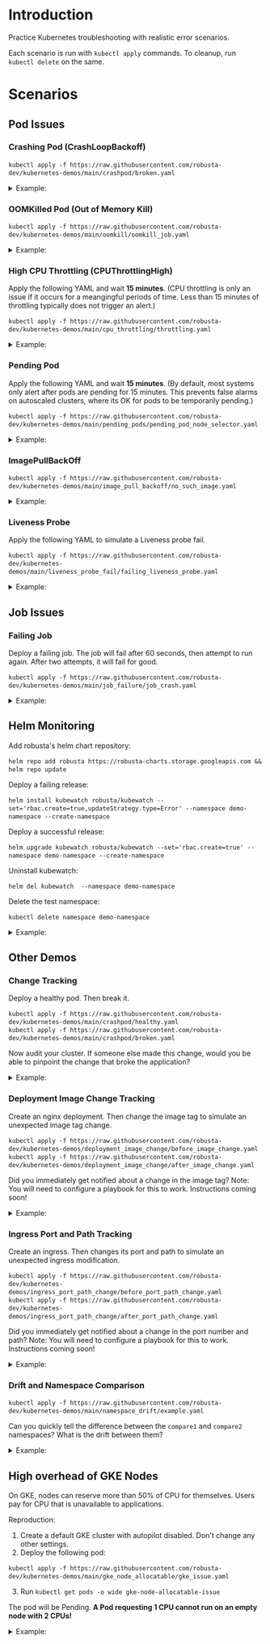 # Introduction 
Practice Kubernetes troubleshooting with realistic error scenarios.

Each scenario is run with `kubectl apply` commands. To cleanup, run `kubectl delete` on the same.

# Scenarios

## Pod Issues

### Crashing Pod (CrashLoopBackoff)

```
kubectl apply -f https://raw.githubusercontent.com/robusta-dev/kubernetes-demos/main/crashpod/broken.yaml
```
<details>
<summary>Example: </summary>
<img src="./example_images/crashingpod.png">
</details>

### OOMKilled Pod (Out of Memory Kill)

```
kubectl apply -f https://raw.githubusercontent.com/robusta-dev/kubernetes-demos/main/oomkill/oomkill_job.yaml
```
<details>
<summary>Example: </summary>
<img src="./example_images/oomkillpod.png">
</details>

### High CPU Throttling (CPUThrottlingHigh)

Apply the following YAML and wait **15 minutes**. (CPU throttling is only an issue if it occurs for a meangingful periods of time. Less than 15 minutes of throttling typically does not trigger an alert.)

```
kubectl apply -f https://raw.githubusercontent.com/robusta-dev/kubernetes-demos/main/cpu_throttling/throttling.yaml
```
<details>
<summary>Example: </summary>
<img src="./example_images/highcputhrottling.png">
</details>

### Pending Pod

Apply the following YAML and wait **15 minutes**. (By default, most systems only alert after pods are pending for 15 minutes. This prevents false alarms on autoscaled clusters, where its OK for pods to be temporarily pending.)

```
kubectl apply -f https://raw.githubusercontent.com/robusta-dev/kubernetes-demos/main/pending_pods/pending_pod_node_selector.yaml
```
<details>
<summary>Example: </summary>
<img src="./example_images/pendingpod.png">
</details>

### ImagePullBackOff

```
kubectl apply -f https://raw.githubusercontent.com/robusta-dev/kubernetes-demos/main/image_pull_backoff/no_such_image.yaml
```
<details>
<summary>Example: </summary>
<img src="./example_images/imagepullbackoff.png">
</details>

### Liveness Probe
Apply the following YAML to simulate a Liveness probe fail.

```
kubectl apply -f https://raw.githubusercontent.com/robusta-dev/kubernetes-demos/main/liveness_probe_fail/failing_liveness_probe.yaml
```
<details>
<summary>Example: </summary>
<img src="./example_images/failedlivenessprobe.png">
</details>

## Job Issues

### Failing Job

Deploy a failing job. The job will fail after 60 seconds, then attempt to run again. After two attempts, it will fail for good.

```
kubectl apply -f https://raw.githubusercontent.com/robusta-dev/kubernetes-demos/main/job_failure/job_crash.yaml
```
<details>
<summary>Example: </summary>
<img src="./example_images/failingjobs.png">
</details>



## Helm Monitoring

Add robusta's helm chart repository:
```shell
helm repo add robusta https://robusta-charts.storage.googleapis.com && helm repo update
```

Deploy a failing release:
```shell
helm install kubewatch robusta/kubewatch --set='rbac.create=true,updateStrategy.type=Error' --namespace demo-namespace --create-namespace
```

Deploy a successful release:
```shell
helm upgrade kubewatch robusta/kubewatch --set='rbac.create=true' --namespace demo-namespace --create-namespace
```

Uninstall kubewatch:
```shell
helm del kubewatch  --namespace demo-namespace 
```

Delete the test namespace:
```shell
kubectl delete namespace demo-namespace 
```

<details>
<summary>Example: </summary>
<img src="./example_images/helm_monitoring_kubewatch.png">

An example of broken Helm release, using Robusta's [Helm Releases Monitoring](https://docs.robusta.dev/master/playbook-reference/triggers/helm-releases-monitoring.html) feature.
</details>


## Other Demos

### Change Tracking

Deploy a healthy pod. Then break it.

```shell
kubectl apply -f https://raw.githubusercontent.com/robusta-dev/kubernetes-demos/main/crashpod/healthy.yaml
kubectl apply -f https://raw.githubusercontent.com/robusta-dev/kubernetes-demos/main/crashpod/broken.yaml
```

Now audit your cluster. If someone else made this change, would you be able to pinpoint the change that broke the application?

<details>
<summary>Example: </summary>
<img src="./example_images/changetracking.png">
</details>

### Deployment Image Change Tracking

Create an nginx deployment. Then change the image tag to simulate an unexpected image tag change.

```shell
kubectl apply -f https://raw.githubusercontent.com/robusta-dev/kubernetes-demos/deployment_image_change/before_image_change.yaml
kubectl apply -f https://raw.githubusercontent.com/robusta-dev/kubernetes-demos/deployment_image_change/after_image_change.yaml
```
Did you immediately get notified about a change in the image tag? Note: You will need to configure a playbook for this to work. Instructions coming soon!

<details>
<summary>Example: </summary>
<img src="./example_images/deployment-image-change.png">
</details>

### Ingress Port and Path Tracking

Create an ingress. Then changes its port and path to simulate an unexpected ingress modification.

```shell
kubectl apply -f https://raw.githubusercontent.com/robusta-dev/kubernetes-demos/ingress_port_path_change/before_port_path_change.yaml
kubectl apply -f https://raw.githubusercontent.com/robusta-dev/kubernetes-demos/ingress_port_path_change/after_port_path_change.yaml
```
Did you immediately get notified about a change in the port number and path? Note: You will need to configure a playbook for this to work. Instructions coming soon!

<details>
<summary>Example: </summary>
<img src="./example_images/ingress-image-change.png">
</details>

### Drift and Namespace Comparison

```shell
kubectl apply -f https://raw.githubusercontent.com/robusta-dev/kubernetes-demos/main/namespace_drift/example.yaml
```

Can you quickly tell the difference between the `compare1` and `compare2` namespaces? What is the drift between them?

<details>
<summary>Example: </summary>
<img src="./example_images/driftandnamespace.png">
</details>

## High overhead of GKE Nodes

On GKE, nodes can reserve more than 50% of CPU for themselves. Users pay for CPU that is unavailable to applications.

Reproduction:

1. Create a default GKE cluster with autopilot disabled. Don't change any other settings.
2. Deploy the following pod:

```
kubectl apply -f https://raw.githubusercontent.com/robusta-dev/kubernetes-demos/main/gke_node_allocatable/gke_issue.yaml
```

3. Run `kubectl get pods -o wide gke-node-allocatable-issue`

The pod will be Pending. **A Pod requesting 1 CPU cannot run on an empty node with 2 CPUs!**

<details>
<summary>Example: </summary>
<img src="./example_images/highoverhead.png">
</details>


